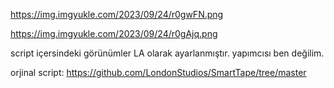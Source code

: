 https://img.imgyukle.com/2023/09/24/r0gwFN.png

https://img.imgyukle.com/2023/09/24/r0gAjq.png

script içersindeki görünümler LA olarak ayarlanmıştır.
yapımcısı ben değilim.

orjinal script: https://github.com/LondonStudios/SmartTape/tree/master
